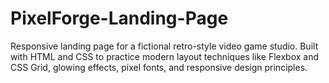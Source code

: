 # PixelForge-Landing-Page
Responsive landing page for a fictional retro-style video game studio. Built with HTML and CSS to practice modern layout techniques like Flexbox and CSS Grid, glowing effects, pixel fonts, and responsive design principles.
